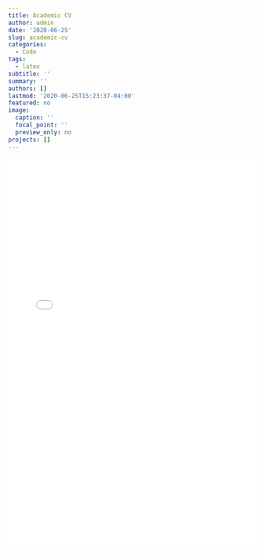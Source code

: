```yaml
---
title: Academic CV
author: admin
date: '2020-06-25'
slug: academic-cv
categories:
  - Code
tags:
  - latex
subtitle: ''
summary: ''
authors: []
lastmod: '2020-06-25T15:23:37-04:00'
featured: no
image:
  caption: ''
  focal_point: ''
  preview_only: no
projects: []
---
```


<embed src="./CV.pdf" width="100%" height="800" frameborder="0" allowfullscreen>